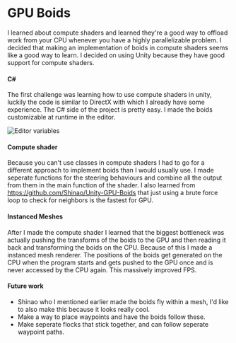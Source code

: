 # GPU Boids
I learned about compute shaders and learned they're a good way to offload work from your CPU whenever you have a highly parallelizable problem. I decided that making an implementation of boids in compute shaders seems like a good way to learn. I decided on using Unity because they have good support for compute shaders.

#### C# 
The first challenge was learning how to use compute shaders in unity, luckily the code is similar to DirectX with which I already have some experience. The C# side of the project is pretty easy. I made the boids customizable at runtime in the editor. 

![Editor variables](https://images2.imgbox.com/92/f3/QgEfKi01_o.png "Editor variables")

#### Compute shader
Because you can't use classes in compute shaders I had to go for a different approach to implement boids than I would usually use. I made seperate functions for the steering behaviours  and combine all the output from them in the main function of the shader. I also learned from https://github.com/Shinao/Unity-GPU-Boids that just using a brute force loop to check for neighbors is the fastest for GPU.

#### Instanced Meshes 
After I made the compute shader I learned that the biggest bottleneck was actually pushing the transforms of the boids to the GPU and then reading it back and transforming the boids on the CPU. Because of this I made a instanced mesh renderer. The positions of the boids get generated on the CPU when the program starts and gets pushed to the GPU once and is never accessed by the CPU again. This massively improved FPS.

#### Future work
- Shinao who I mentioned earlier made the boids fly within a mesh, I'd like to also make this because it looks really cool.
- Make a way to place waypoints and have the boids follow these.
- Make seperate flocks that stick together, and can follow seperate waypoint paths.


